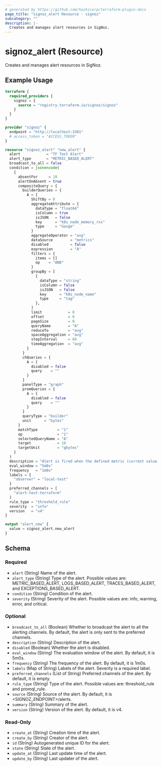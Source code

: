 ```yaml
---
# generated by https://github.com/hashicorp/terraform-plugin-docs
page_title: "signoz_alert Resource - signoz"
subcategory: ""
description: |-
  Creates and manages alert resources in SigNoz.
---
```


# signoz_alert (Resource)

Creates and manages alert resources in SigNoz.

## Example Usage

```terraform
terraform {
  required_providers {
    signoz = {
      source = "registry.terraform.io/signoz/signoz"
    }
  }
}

provider "signoz" {
  endpoint = "http://localhost:3301"
  # access_token = "ACCESS_TOKEN"
}

resource "signoz_alert" "new_alert" {
  alert            = "TF Test Alert"
  alert_type       = "METRIC_BASED_ALERT"
  broadcast_to_all = false
  condition = jsonencode(
    {
      absentFor     = 10
      alertOnAbsent = true
      compositeQuery = {
        builderQueries = {
          A = {
            ShiftBy = 0
            aggregateAttribute = {
              dataType = "float64"
              isColumn = true
              isJSON   = false
              key      = "k8s_node_memory_rss"
              type     = "Gauge"
            }
            aggregateOperator = "avg"
            dataSource        = "metrics"
            disabled          = false
            expression        = "A"
            filters = {
              items = []
              op    = "AND"
            }
            groupBy = [
              {
                dataType = "string"
                isColumn = false
                isJSON   = false
                key      = "k8s_node_name"
                type     = "tag"
              },
            ]
            limit            = 0
            offset           = 0
            pageSize         = 0
            queryName        = "A"
            reduceTo         = "avg"
            spaceAggregation = "avg"
            stepInterval     = 60
            timeAggregation  = "avg"
          }
        }
        chQueries = {
          A = {
            disabled = false
            query    = ""
          }
        }
        panelType = "graph"
        promQueries = {
          A = {
            disabled = false
            query    = ""
          }
        }
        queryType = "builder"
        unit      = "bytes"
      }
      matchType         = "1"
      op                = "1"
      selectedQueryName = "A"
      target            = 10
      targetUnit        = "gbytes"
    }
  )
  description = "Alert is fired when the defined metric (current value: {{$value}}) crosses the threshold ({{$threshold}})"
  eval_window = "5m0s"
  frequency   = "1m0s"
  labels = {
    "observer" = "local-test"
  }
  preferred_channels = [
    "alert-test-terraform"
  ]
  rule_type = "threshold_rule"
  severity  = "info"
  version   = "v4"
}

output "alert_new" {
  value = signoz_alert.new_alert
}
```

<!-- schema generated by tfplugindocs -->

## Schema

### Required

- `alert` (String) Name of the alert.
- `alert_type` (String) Type of the alert. Possible values are: METRIC_BASED_ALERT, LOGS_BASED_ALERT, TRACES_BASED_ALERT, and EXCEPTIONS_BASED_ALERT.
- `condition` (String) Condition of the alert.
- `severity` (String) Severity of the alert. Possible values are: info, warning, error, and critical.

### Optional

- `broadcast_to_all` (Boolean) Whether to broadcast the alert to all the alerting channels. By default, the alert is only sent to the preferred channels.
- `description` (String) Description of the alert.
- `disabled` (Boolean) Whether the alert is disabled.
- `eval_window` (String) The evaluation window of the alert. By default, it is 5m0s.
- `frequency` (String) The frequency of the alert. By default, it is 1m0s.
- `labels` (Map of String) Labels of the alert. Severity is a required label.
- `preferred_channels` (List of String) Preferred channels of the alert. By default, it is empty.
- `rule_type` (String) Type of the alert. Possible values are: threshold_rule and promql_rule.
- `source` (String) Source of the alert. By default, it is <SIGNOZ_ENDPOINT>/alerts.
- `summary` (String) Summary of the alert.
- `version` (String) Version of the alert. By default, it is v4.

### Read-Only

- `create_at` (String) Creation time of the alert.
- `create_by` (String) Creator of the alert.
- `id` (String) Autogenerated unique ID for the alert.
- `state` (String) State of the alert.
- `update_at` (String) Last update time of the alert.
- `update_by` (String) Last updater of the alert.
